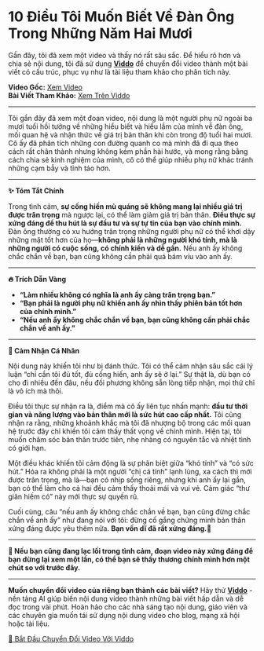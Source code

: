 # 10 Điều Tôi Muốn Biết Về Đàn Ông Trong Những Năm Hai Mươi

Gần đây, tôi đã xem một video và thấy nó rất sâu sắc. Để hiểu rõ hơn và chia sẻ nội dung, tôi đã sử dụng **[Viddo](https://viddo.pro/)** để chuyển đổi video thành một bài viết có cấu trúc, phục vụ như là tài liệu tham khảo cho phân tích này.

**Video Gốc:** [Xem Video](https://www.youtube.com/watch?v=1tTvLGkEqTU)  
**Bài Viết Tham Khảo:** [Xem Trên Viddo](https://viddo.pro/zh/video-result/06cbf811-795d-4fe0-9e1e-e5966d6a5580)

---

Tôi gần đây đã xem một đoạn video, nội dung là một người phụ nữ ngoài ba mươi tuổi hồi tưởng về những hiểu biết và hiểu lầm của mình về đàn ông, mối quan hệ và nhận thức về giá trị bản thân khi còn trong độ tuổi hai mươi. Cô ấy đã phân tích những con đường quanh co mà mình đã đi qua theo cách rất chân thành nhưng không kém phần hài hước, và mong rằng bằng cách chia sẻ kinh nghiệm của mình, cô có thể giúp nhiều phụ nữ khác tránh những cạm bẫy và tỉnh táo hơn.

---

**✨ Tóm Tắt Chính**

Trong tình cảm, **sự cống hiến mù quáng sẽ không mang lại nhiều giá trị được trân trọng** mà ngược lại, có thể làm giảm giá trị bản thân. **Điều thực sự xứng đáng để thu hút là sự đầu tư và sự tự tin của bạn vào chính mình.** Đàn ông thường có xu hướng trân trọng những người phụ nữ có thể khơi dậy những mặt tốt hơn của họ—**không phải là những người khó tính, mà là những người có cuộc sống, có chính kiến và dễ gần.** Nếu anh ấy không chắc chắn về bạn, bạn cũng không cần phải quá bám víu vào anh ấy.

---

**🔥 Trích Dẫn Vàng**

- **“Làm nhiều không có nghĩa là anh ấy càng trân trọng bạn.”**
- **“Bạn phải là người phụ nữ khiến anh ấy nhìn thấy phiên bản tốt hơn của chính mình.”**
- **“Nếu anh ấy không chắc chắn về bạn, bạn cũng không cần phải chắc chắn về anh ấy.”**

---

**💭 Cảm Nhận Cá Nhân**

Nội dung này khiến tôi như bị đánh thức. Tôi có thể cảm nhận sâu sắc cái lý luận “chỉ cần tôi đủ tốt, đủ cống hiến, anh ấy sẽ ở lại.” Sự thật là, dù bạn có cho đi nhiều đến đâu, nếu đối phương không sẵn lòng tiếp nhận, mọi thứ chỉ là vô ích mà thôi.

Điều tôi thực sự nhận ra là, điểm mà cô ấy liên tục nhấn mạnh: **đầu tư thời gian và năng lượng vào bản thân mới là sức hút cao cấp nhất.** Tôi cũng nhận ra rằng, những khoảnh khắc mà tôi đã nhượng bộ trong các mối quan hệ trước đây chỉ khiến tôi cảm thấy thất vọng về chính mình. Hiện tại, tôi muốn chăm sóc bản thân trước tiên, nhẹ nhàng có nguyên tắc và nhiệt tình có giới hạn.

Một điều khác khiến tôi cảm động là sự phân biệt giữa “khó tính” và “có sức hút.” Hóa ra không phải là một người “chị cá tính” lạnh lùng, xa cách thì mới được trân trọng, mà là—bạn có nhịp sống riêng, nhưng khi anh ấy lại gần, bạn có thể làm cho cả hai đều cảm thấy thoải mái và vui vẻ. Cảm giác “thư giãn hiếm có” này mới thực sự quyến rũ.

Cuối cùng, câu “nếu anh ấy không chắc chắn về bạn, bạn cũng đừng chắc chắn về anh ấy” như đang nói với tôi: đừng cố gắng chứng minh bản thân xứng đáng được yêu thêm nữa. **Bạn vốn dĩ đã rất xứng đáng.**👏

---

**🌟 Nếu bạn cũng đang lạc lối trong tình cảm, đoạn video này xứng đáng để bạn dừng lại xem một lần, có thể bạn sẽ thấy thương chính mình hơn một chút so với trước đây.**

---

**Muốn chuyển đổi video của riêng bạn thành các bài viết?** Hãy thử **[Viddo](https://viddo.pro/)** - nền tảng AI giúp biến nội dung video thành những bài viết hấp dẫn và dễ đọc trong vài phút. Hoàn hảo cho các nhà sáng tạo nội dung, giáo viên và các chuyên gia muốn tái sử dụng nội dung video cho blog, mạng xã hội hoặc tài liệu.

[🚀 Bắt Đầu Chuyển Đổi Video Với Viddo](https://viddo.pro/)